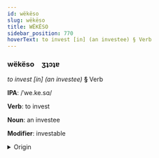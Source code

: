 ```yaml
---
id: wëkëso
slug: wëkëso
title: WËKËSO
sidebar_position: 770
hoverText: to invest [in] (an investee) § Verb
---
```


### wëkëso&emsp;<span kind="abugida">ʒʇɔʇɐ</span>

*to invest [in] (an investee)* **§** Verb

**IPA**: /ˈwe.ke.sɑ/

**Verb**: to invest

**Noun**: an investee

**Modifier**: investable

<details>
    <summary>Origin</summary>
    Swahili -wekeza [wekeza]<br/>
    <em>Niger-Congo Language Family</em>
</details>